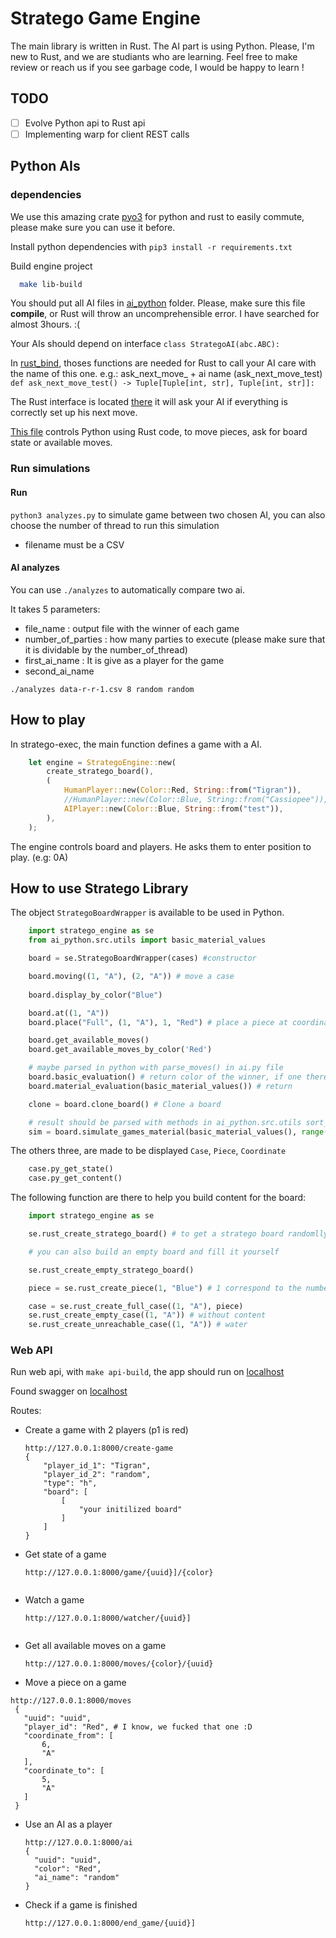 # Stratego Game Engine
The main library is written in Rust. The AI part is using Python.
Please, I'm new to Rust, and we are studiants who are learning. Feel free to make review or reach us if you see garbage code, I would be happy to learn !

## TODO 
- [ ] Evolve Python api to Rust api
- [ ] Implementing warp for client REST calls

## Python AIs 

### dependencies

We use this amazing crate [pyo3](https://github.com/PyO3/pyo3) for python and rust to easily commute, please make sure you can use it before.

Install python dependencies with `pip3 install -r requirements.txt`

Build engine project

```bash
  make lib-build
```

You should put all AI files in [ai_python](https://github.com/pr0gen/stratego/tree/develop/ai_python/src) folder. Please, make sure this file **compile**, or Rust will throw an uncomprehensible error. I have searched for almost 3hours. :(

Your AIs should depend on interface `class StrategoAI(abc.ABC):`

In [rust_bind](https://github.com/pr0gen/stratego/tree/develop/rust_bind.py), thoses functions are needed for Rust to call your AI care with the name of this one.
e.g.: ask_next_move_ + ai name (ask_next_move_test)
`def ask_next_move_test() -> Tuple[Tuple[int, str], Tuple[int, str]]:`

The Rust interface is located [there](https://github.com/pr0gen/stratego/tree/develop/game-engine/stratego-lib/src/player/ai_player.rs)
it will ask your AI if everything is correctly set up his next move.

[This file](https://github.com/pr0gen/stratego/tree/develop/game-engine/stratego-lib/src/py_bindings/mod.rs) controls Python using Rust code, to move pieces, ask for board state or available moves.

### Run simulations

#### Run 

`python3 analyzes.py` to simulate game between two chosen AI,
you can also choose the number of thread to run this simulation

- filename must be a CSV

#### AI analyzes  

You can use `./analyzes` to automatically compare two ai.

It takes 5 parameters: 
  - file_name : output file with the winner of each game
  - number_of_parties : how many parties to execute (please make sure that it
    is dividable by the number_of_thread)
  - first_ai_name : It is give as a player for the game
  - second_ai_name 

`./analyzes data-r-r-1.csv 8 random random`

## How to play 

In stratego-exec, the main function defines a game with a AI.
```rust
    let engine = StrategoEngine::new(
        create_stratego_board(),
        (
            HumanPlayer::new(Color::Red, String::from("Tigran")),
            //HumanPlayer::new(Color::Blue, String::from("Cassiopee")),
            AIPlayer::new(Color::Blue, String::from("test")),
        ),
    );
```
The engine controls board and players. He asks them to enter position to play. (e.g: 0A)

## How to use Stratego Library

The object `StrategoBoardWrapper` is available to be used in Python. 


```python
    import stratego_engine as se
    from ai_python.src.utils import basic_material_values

    board = se.StrategoBoardWrapper(cases) #constructor

    board.moving((1, "A"), (2, "A")) # move a case
    
    board.display_by_color("Blue") 

    board.at((1, "A"))
    board.place("Full", (1, "A"), 1, "Red") # place a piece at coordinate

    board.get_available_moves()
    board.get_available_moves_by_color('Red')

    # maybe parsed in python with parse_moves() in ai.py file 
    board.basic_evaluation() # return color of the winner, if one there is *Yoda*
    board.material_evaluation(basic_material_values()) # return 

    clone = board.clone_board() # Clone a board

    # result should be parsed with methods in ai_python.src.utils sort_evals()
    sim = board.simulate_games_material(basic_material_values(), range(0, 100), 30, 'Red', 4)

```

The others three, are made to be displayed `Case`, `Piece`, `Coordinate`

```python
    case.py_get_state()
    case.py_get_content()

```

The following function are there to help you build content for the board: 

```python
    import stratego_engine as se

    se.rust_create_stratego_board() # to get a stratego board randomlly filed

    # you can also build an empty board and fill it yourself

    se.rust_create_empty_stratego_board() 

    piece = se.rust_create_piece(1, "Blue") # 1 correspond to the number in Rust enum

    case = se.rust_create_full_case((1, "A"), piece)
    se.rust_create_empty_case((1, "A")) # without content
    se.rust_create_unreachable_case((1, "A")) # water

```

### Web API

Run web api, with `make api-build`, the app should run on [localhost](http://127.0.0.1:8000)

Found swagger on [localhost](http://127.0.0.1:8000/docs)

Routes: 

- Create a game with 2 players (p1 is red)

  ```
  http://127.0.0.1:8000/create-game
  {
      "player_id_1": "Tigran",
      "player_id_2": "random",
      "type": "h",
      "board": [
          [
              "your initilized board"
          ]
      ]
  }
  ```
- Get state of a game 

  ```
  http://127.0.0.1:8000/game/{uuid}]/{color}
  
  
  ```

- Watch a game

  ```
  http://127.0.0.1:8000/watcher/{uuid}]
  
  
  ```

- Get all available moves on a game 
  ```
  http://127.0.0.1:8000/moves/{color}/{uuid}

  ```

- Move a piece on a game
 ``` 
 http://127.0.0.1:8000/moves
  {
    "uuid": "uuid",
    "player_id": "Red", # I know, we fucked that one :D
    "coordinate_from": [
        6,
        "A"
    ],
    "coordinate_to": [
        5,
        "A"
    ]
  }

 ```

- Use an AI as a player 
  ```
  http://127.0.0.1:8000/ai
  {
    "uuid": "uuid",
    "color": "Red",
    "ai_name": "random"
  }

   ```

- Check if a game is finished

  ```
  http://127.0.0.1:8000/end_game/{uuid}]
  
  
  ```
